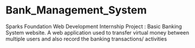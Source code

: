 # Bank_Management_System
Sparks Foundation Web Development Internship Project : Basic Banking System website. A web application used to transfer virtual money between multiple users and also record the banking transactions/ activities
